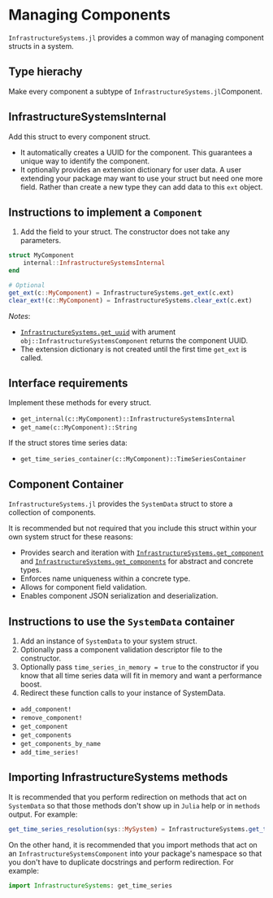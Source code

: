 # Managing Components

`InfrastructureSystems.jl` provides a common way of managing component structs in a
system.

## Type hierachy

Make every component a subtype of `InfrastructureSystems.jl`Component.

## InfrastructureSystemsInternal

Add this struct to every component struct.

- It automatically creates a UUID for the component. This guarantees a unique
  way to identify the component.
- It optionally provides an extension dictionary for user data. A user
  extending your package may want to use your struct but need one more field.
  Rather than create a new type they can add data to this `ext` object.

## Instructions to implement a `Component`

1. Add the field to your struct. The constructor does not take any parameters.

```Julia
struct MyComponent
    internal::InfrastructureSystemsInternal
end

# Optional
get_ext(c::MyComponent) = InfrastructureSystems.get_ext(c.ext)
clear_ext!(c::MyComponent) = InfrastructureSystems.clear_ext(c.ext)
```

*Notes*:

- [`InfrastructureSystems.get_uuid`](@ref) with arument `obj::InfrastructureSystemsComponent`
returns the component UUID.
- The extension dictionary is not created until the first time `get_ext` is
  called.

## Interface requirements

Implement these methods for every struct.

- `get_internal(c::MyComponent)::InfrastructureSystemsInternal`
- `get_name(c::MyComponent)::String`

If the struct stores time series data:

- `get_time_series_container(c::MyComponent)::TimeSeriesContainer`

## Component Container

`InfrastructureSystems.jl` provides the `SystemData` struct to store a collection of
components.

It is recommended but not required that you include this struct within your own
  system struct for these reasons:

- Provides search and iteration with [`InfrastructureSystems.get_component`](@ref)
  and [`InfrastructureSystems.get_components`](@ref) for abstract and concrete types.
- Enforces name uniqueness within a concrete type.
- Allows for component field validation.
- Enables component JSON serialization and deserialization.

## Instructions to use the `SystemData` container

1. Add an instance of `SystemData` to your system struct.
2. Optionally pass a component validation descriptor file to the constructor.
3. Optionally pass `time_series_in_memory = true` to the constructor if you
   know that all time series data will fit in memory and want a performance
   boost.
4. Redirect these function calls to your instance of SystemData.

- `add_component!`
- `remove_component!`
- `get_component`
- `get_components`
- `get_components_by_name`
- `add_time_series!`

## Importing InfrastructureSystems methods

It is recommended that you perform redirection on methods that act on
`SystemData` so that those methods don't show up in `Julia` help or in
`methods` output. For example:

```julia
get_time_series_resolution(sys::MySystem) = InfrastructureSystems.get_time_series_resolution(sys.data)
```

On the other hand, it is recommended that you import methods that act on an
`InfrastructureSystemsComponent` into your package's namespace so that you
don't have to duplicate docstrings and perform redirection. For example:

```julia
import InfrastructureSystems: get_time_series
```
